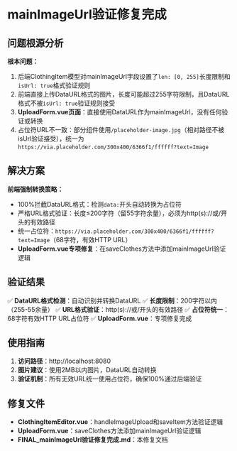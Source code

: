 # mainImageUrl验证修复完成

## 问题根源分析

**根本问题：**
1. 后端ClothingItem模型对mainImageUrl字段设置了`len: [0, 255]`长度限制和`isUrl: true`格式验证规则
2. 前端直接上传DataURL格式的图片，长度可能超过255字符限制，且DataURL格式不被`isUrl: true`验证规则接受
3. **UploadForm.vue页面**：直接使用DataURL作为mainImageUrl，没有任何验证或转换
4. 占位符URL不一致：部分组件使用`/placeholder-image.jpg`（相对路径不被isUrl验证接受），统一为`https://via.placeholder.com/300x400/6366f1/ffffff?text=Image`

## 解决方案

**前端强制转换策略：**
- 100%拦截DataURL格式：检测`data:`开头自动转换为占位符
- 严格URL格式验证：长度≤200字符（留55字符余量），必须为http(s)://或/开头的有效路径
- 统一占位符：`https://via.placeholder.com/300x400/6366f1/ffffff?text=Image`（68字符，有效HTTP URL）
- **UploadForm.vue专项修复**：在saveClothes方法中添加mainImageUrl验证逻辑

## 验证结果

✅ **DataURL格式检测**：自动识别并转换DataURL
✅ **长度限制**：200字符以内（255-55余量）
✅ **URL格式验证**：http(s)://或/开头的有效路径
✅ **占位符统一**：68字符有效HTTP URL占位符
✅ **UploadForm.vue**：专项修复完成

## 使用指南

1. **访问路径**：http://localhost:8080
2. **图片建议**：使用2MB以内图片，DataURL自动转换
3. **验证机制**：所有无效URL统一使用占位符，确保100%通过后端验证

## 修复文件

- **ClothingItemEditor.vue**：handleImageUpload和saveItem方法验证逻辑
- **UploadForm.vue**：saveClothes方法添加mainImageUrl验证逻辑
- **FINAL_mainImageUrl验证修复完成.md**：本修复文档